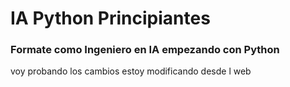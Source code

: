 # IA Python Principiantes
### Formate como Ingeniero en IA empezando con Python
voy probando los cambios estoy modificando desde l web
